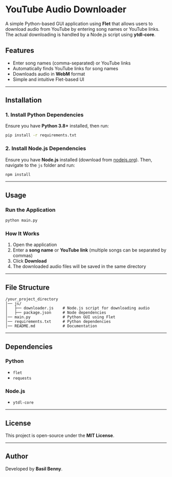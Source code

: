 # YouTube Audio Downloader

A simple Python-based GUI application using **Flet** that allows users to download audio from YouTube by entering song names or YouTube links. The actual downloading is handled by a Node.js script using **ytdl-core**.

## Features
- Enter song names (comma-separated) or YouTube links
- Automatically finds YouTube links for song names
- Downloads audio in **WebM** format
- Simple and intuitive Flet-based UI

---

## Installation
### 1. Install Python Dependencies
Ensure you have **Python 3.8+** installed, then run:
```sh
pip install -r requirements.txt
```

### 2. Install Node.js Dependencies
Ensure you have **Node.js** installed (download from [nodejs.org](https://nodejs.org/)).
Then, navigate to the `js` folder and run:
```sh
npm install
```

---

## Usage
### Run the Application
```sh
python main.py
```

### How It Works
1. Open the application
2. Enter a **song name** or **YouTube link** (multiple songs can be separated by commas)
3. Click **Download**
4. The downloaded audio files will be saved in the same directory

---

## File Structure
```
/your_project_directory
│── js/
│   ├── downloader.js    # Node.js script for downloading audio
│   ├── package.json     # Node dependencies
│── main.py              # Python GUI using Flet
│── requirements.txt     # Python dependencies
│── README.md            # Documentation
```

---

## Dependencies
### Python
- `flet`
- `requests`

### Node.js
- `ytdl-core`

---

## License
This project is open-source under the **MIT License**.

---

## Author
Developed by **Basil Benny**.

